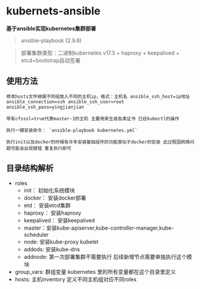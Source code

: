 # kubernets-ansible

**基于ansible实现kubernetes集群部署**
>ansible-playbook (2.9.6)

>部署集群类型：二进制kubernetes v17.3 + haproxy + keepalived + etcd+bootstrap自动签署

## 使用方法

    修改hosts文件根据不同组放入不同的主机ip，格式：主机名 ansible_ssh_host=ip地址 ansible_connection=ssh ansible_ssh_user=root ansible_ssh_pass=yingjianjian

    带有cfsssl=true代表master-1的主机 主要用来生成各类证书 已经kubectl的操作

    执行一键安装命令： `ansible-playbook kubernetes.yml`

    执行init以及docker的时候有许多安装基础组件的功能类似于docker的安装 此过程因网络问题可能会出现报错 重复执行即可

## 目录结构解析

+ roles
   + init：   初始化系统模块
   + docker： 安装docker部署
   + etd：  安装etcd集群
   + haproxy： 安装haproxy
   + keepalived： 安装keepalived
   + master：安装kube-apiserver,kube-controller-manager,kube-scheduler
   + node: 安装kube-proxy kubelet
   + addods: 安装kube-dns
   + addnode: 第一次部署集群不需要执行  后续新增节点需要单独执行这个模块
+ group_vars:  群组变量  kubernetes 里的所有变量都在这个目录里定义
+ hosts: 主机inventory  定义不同主机组对应不同roles
